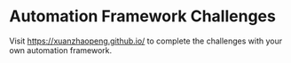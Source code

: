 # Automation Framework Challenges

Visit https://xuanzhaopeng.github.io/ to complete the challenges with your own automation framework.
